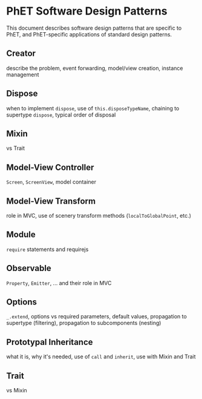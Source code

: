 # PhET Software Design Patterns

This document describes software design patterns that are specific to PhET, and PhET-specific applications
of standard design patterns.

## Creator

describe the problem, event forwarding, model/view creation, instance management

## Dispose

when to implement `dispose`, use of `this.disposeTypeName`, chaining to supertype `dispose`, typical order of disposal

## Mixin

vs Trait

## Model-View Controller

`Screen`, `ScreenView`, model container

## Model-View Transform

role in MVC, use of scenery transform methods (`localToGlobalPoint`, etc.)

## Module

`require` statements and requirejs

## Observable

`Property`, `Emitter`, ... and their role in MVC

## Options

`_.extend`, options vs required parameters, default values, propagation to supertype (filtering), propagation to subcomponents (nesting)

## Prototypal Inheritance

what it is, why it's needed, use of `call` and `inherit`, use with Mixin and Trait

## Trait

vs Mixin
